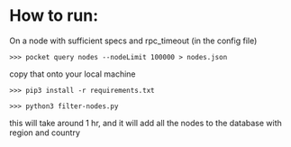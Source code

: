 # How to run:

On a node with sufficient specs and rpc_timeout (in the config file)
````
>>> pocket query nodes --nodeLimit 100000 > nodes.json
````
copy that onto your local machine
````
>>> pip3 install -r requirements.txt

>>> python3 filter-nodes.py
````
this will take around 1 hr, and it will add all the nodes to the database with region and country
